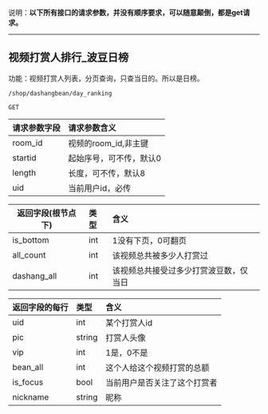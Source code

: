 说明：**以下所有接口的请求参数，并没有顺序要求，可以随意颠倒，都是get请求。**

----
## 视频打赏人排行_波豆日榜

功能：视频打赏人列表，分页查询，只查当日的。所以是日榜。
~~~
/shop/dashangbean/day_ranking
~~~
~~~
GET
~~~

| 请求参数字段        | 请求参数含义  |
| -------- |:------|
|room_id|  视频的room_id,非主键|
|startid|  起始序号，可不传，默认0 |
|length|  长度，可不传，默认8 |
|uid|  当前用户id，必传 |

| 返回字段(根节点下)        | 类型 |含义  |
| -------- |:------|:------|
|is_bottom        |  int    | 1没有下页，0可翻页|
|all_count        |  int    | 该视频总共被多少人打赏过|
|dashang_all      |  int    | 该视频总共接受过多少打赏波豆数，仅当日|


| 返回字段的每行        | 类型 |含义  |
| -------- |:------|:------|
|   uid     | int | 某个打赏人id |
|   pic     | string | 打赏人头像 |
|   vip     | int | 1是，0不是 |
|   bean_all| int | 这个人给这个视频打赏的总额 |
|   is_focus| bool | 当前用户是否关注了这个打赏者 |
|   nickname| string | 昵称 |




